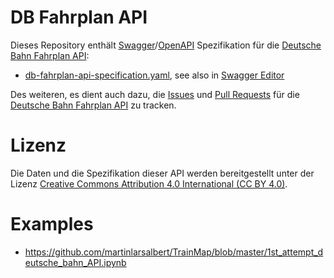 # DB Fahrplan API

Dieses Repository enthält [Swagger](http://swagger.io/specification/)/[OpenAPI](https://github.com/OAI/OpenAPI-Specification) Spezifikation für die [Deutsche Bahn Fahrplan API](http://data.deutschebahn.com/apis/fahrplan/):

* [db-fahrplan-api-specification.yaml](https://github.com/dbopendata/db-fahrplan-api/blob/master/db-fahrplan-api-specification.yaml), see also in  [Swagger Editor](http://editor.swagger.io/#/?import=https://raw.githubusercontent.com/dbopendata/db-fahrplan-api/master/db-fahrplan-api-specification.yaml)

Des weiteren, es dient auch dazu, die [Issues](https://github.com/dbopendata/db-fahrplan-api/issues) und [Pull Requests](https://github.com/dbopendata/db-fahrplan-api/pulls) für die [Deutsche Bahn Fahrplan API](http://data.deutschebahn.com/apis/fahrplan/) zu tracken.

# Lizenz

Die Daten und die Spezifikation dieser API werden bereitgestellt unter der Lizenz [Creative Commons Attribution 4.0 International (CC BY 4.0)](https://creativecommons.org/licenses/by/4.0/).

# Examples
* https://github.com/martinlarsalbert/TrainMap/blob/master/1st_attempt_deutsche_bahn_API.ipynb
